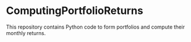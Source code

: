 # ComputingPortfolioReturns
This repository contains Python code to form portfolios and compute their monthly returns.
